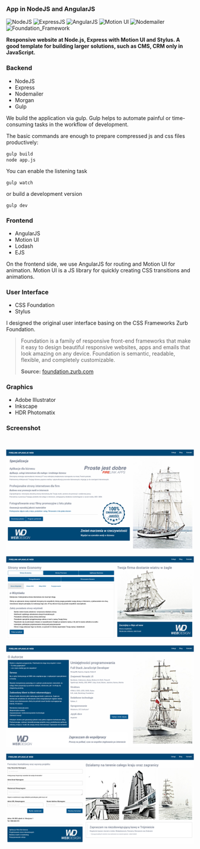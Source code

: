 ### App in NodeJS and AngularJS


![NodeJS](https://img.shields.io/badge/NodeJS-9.11-blue.svg)
![ExpressJS](https://img.shields.io/badge/Express-4.15-blue.svg)
![AngularJS](https://img.shields.io/badge/AngularJS-1.65-blue.svg)
![Motion UI](https://img.shields.io/badge/Motion_UI-1.22-blue.svg)
![Nodemailer](https://img.shields.io/badge/Nodemailer-2.42-blue.svg)
![Foundation_Framework](https://img.shields.io/badge/Foundation_Framework-6.43-blue.svg)


**Responsive website at Node.js, Express with Motion UI and Stylus. A good template for building larger solutions, such as CMS, CRM only in JavaScript.**
### Backend

- NodeJS
- Express
- Nodemailer
- Morgan
- Gulp

We build the application via gulp. Gulp helps to automate painful or time-consuming tasks in the workflow of development.

The basic commands are enough to prepare compressed js and css files productively:

```
gulp build
node app.js
```
You can enable the listening task
```
gulp watch
```
or build a development version
```
gulp dev
```
### Frontend

- AngularJS
- Motion UI
- Lodash
- EJS

On the frontend side, we use AngularJS for routing and Motion UI for animation. Motion UI is a JS library for quickly creating CSS transitions and animations.

### User Interface

- CSS Foundation
- Stylus

I designed the original user interface basing on the CSS Frameworks Zurb Foundation. 

> Foundation is a family of responsive front-end frameworks that make it easy to design beautiful responsive websites, apps and emails that look amazing on any device. Foundation is semantic, readable, flexible, and completely customizable.
>
>**Source:** [foundation.zurb.com](https://foundation.zurb.com)

### Graphics

- Adobe Illustrator
- Inkscape
- HDR Photomatix

### Screenshot
<br>

![alt text](docs/spa1.png)

![alt text](docs/spa2.png)

![alt text](docs/spa3.png)

![alt text](docs/spa5.png)
